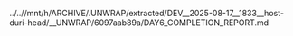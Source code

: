 ../..//mnt/h/ARCHIVE/.UNWRAP/extracted/DEV__2025-08-17__1833__host-duri-head/__UNWRAP/6097aab89a/DAY6_COMPLETION_REPORT.md